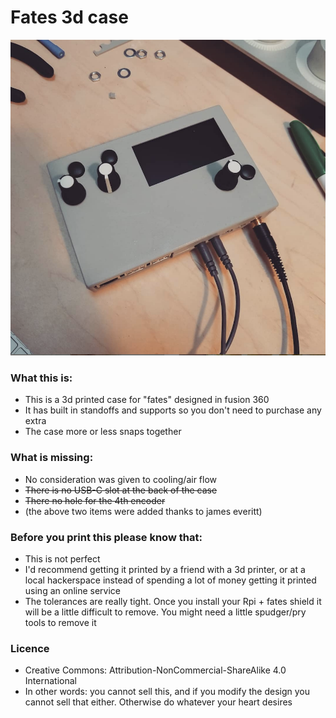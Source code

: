 # Fates 3d case

![Fates3d](fates3d_case.png)

### What this is:

- This is a 3d printed case for "fates" designed in fusion 360
- It has built in standoffs and supports so you don't need to purchase any extra
- The case more or less snaps together

### What is missing:

- No consideration was given to cooling/air flow
- ~~There is no USB-C slot at the back of the case~~
- ~~There no hole for the 4th encoder~~
- (the above two items were added thanks to james everitt)

### Before you print this please know that:

- This is not perfect
- I'd recommend getting it printed by a friend with a 3d printer, or at a local hackerspace instead of spending a lot of money getting it printed using an online service 
- The tolerances are really tight. Once you install your Rpi + fates shield it will be a little difficult to remove. You might need a little spudger/pry tools to remove it

### Licence

- Creative Commons: Attribution-NonCommercial-ShareAlike 4.0 International
- In other words: you cannot sell this, and if you modify the design you cannot sell that either. Otherwise do whatever your heart desires
